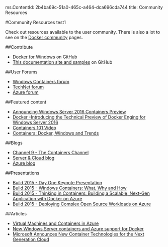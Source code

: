 ms.ContentId: 2b4ba69c-51a0-465c-a464-dca696cda744 
title: Community Resources

#Community Resources test1

Check out resources available to the user community.
There is also a lot to see on the [Docker community](https://www.docker.com/community/participate/) pages.

##Contribute

* [Docker for Windows](https://github.com/Microsoft/docker) on GitHub
* [This documentation site and samples](https://github.com/Microsoft/Virtualization-Documentation) on GitHub

##User Forums

* [Windows Containers forum](https://social.msdn.microsoft.com/Forums/en-US/home?forum=windowscontainers)
* [TechNet forum](https://social.technet.microsoft.com/Forums/windowsserver/en-US/home "TechNet Forums")
* [Azure forum](http://azure.microsoft.com/en-us/support/forums/)


##Featured content

* [Announcing Windows Server 2016 Containers Preview](http://weblogs.asp.net/scottgu/announcing-windows-server-2016-containers-preview)
* [Docker -Introducing the Technical Preview of Docker Enging for Windows Server 2016](http://blog.docker.com/2015/08/tp-docker-engine-windows-server-2016/)
* [Containers 101 Video](https://channel9.msdn.com/Blogs/containers/Containers-101-with-Microsoft-and-Docker)
* [Containers: Docker, Windows and Trends](http://azure.microsoft.com/blog/2015/08/17/containers-docker-windows-and-trends/)


##Blogs

* [Channel 9 - The Containers Channel](https://channel9.msdn.com/Blogs/containers)
* [Server & Cloud blog](http://blogs.technet.com/b/server-cloud/)
* [Azure blog](http://azure.microsoft.com/blog/)


##Presentations

* [Build 2015 - Day One Keynote Presentation](http://channel9.msdn.com/Events/Build/2015/KEY01)
* [Build 2015 - Windows Containers: What, Why and How](http://channel9.msdn.com/events/Build/2015/2-704)
* [Build 2015 - Thinking in Containers: Building a Scalable, Next-Gen Application with Docker on Azure](http://channel9.msdn.com/events/Build/2015/2-683)
* [Build 2015 - Deploying Complex Open Source Workloads on Azure](http://channel9.msdn.com/Events/Build/2015/2-732)

##Articles

* [Virtual Machines and Containers in Azure](https://azure.microsoft.com/en-us/documentation/articles/virtual-machines-vms-containers/)
* [New Windows Server containers and Azure support for Docker](http://azure.microsoft.com/blog/2014/10/15/new-windows-server-containers-and-azure-support-for-docker/)
* [Microsoft Announces New Container Technologies for the Next Generation Cloud](http://blogs.technet.com/b/server-cloud/archive/2015/04/08/microsoft-announces-new-container-technologies-for-the-next-generation-cloud.aspx)



